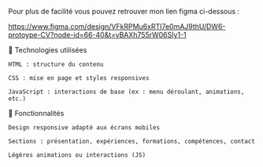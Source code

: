 Pour plus de facilité vous pouvez retrouver mon lien figma ci-dessous :

https://www.figma.com/design/VFkRPMu6xRTI7e0mAJ9thU/DW6-protoype-CV?node-id=66-40&t=yBAXh755rW06SIy1-1

🔧 Technologies utilisées

    HTML : structure du contenu

    CSS : mise en page et styles responsives

    JavaScript : interactions de base (ex : menu déroulant, animations, etc.)

🚀 Fonctionnalités

    Design responsive adapté aux écrans mobiles

    Sections : présentation, expériences, formations, compétences, contact

    Légères animations ou interactions (JS)
